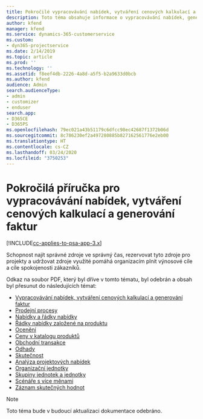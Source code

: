 ```yaml
---
title: Pokročilé vypracovávání nabídek, vytváření cenových kalkulací a generování faktur
description: Toto téma obsahuje informace o vypracovávání nabídek, generování faktur a vytváření cenových kalkulací v aplikaci Project Service Automation.
author: kfend
manager: kfend
ms.service: dynamics-365-customerservice
ms.custom:
- dyn365-projectservice
ms.date: 2/14/2019
ms.topic: article
ms.prod: ''
ms.technology: ''
ms.assetid: f8eef4db-2226-4a8d-a5f5-b2a9633d0bcb
ms.author: kfend
audience: Admin
search.audienceType:
- admin
- customizer
- enduser
search.app:
- D365CE
- D365PS
ms.openlocfilehash: 79ec021a43b51179c6dfcc98ec42687f1372b06d
ms.sourcegitcommit: 8c786230ef2a497280885b827162561776e2eb00
ms.translationtype: HT
ms.contentlocale: cs-CZ
ms.lasthandoff: 03/24/2020
ms.locfileid: "3750253"
---
```

# <a name="advanced-quoting-pricing-and-billing-guide"></a>Pokročilá příručka pro vypracovávání nabídek, vytváření cenových kalkulací a generování faktur

[!INCLUDE[cc-applies-to-psa-app-3.x](../../includes/cc-applies-to-psa-app-3x.md)]

Schopnost najít správné zdroje ve správný čas, rezervovat tyto zdroje pro projekty a udržovat zdroje využité pomáhá organizacím plnit výnosové cíle a cíle spokojenosti zákazníků. 

Odkaz na soubor PDF, který byl dříve v tomto tématu, byl odebrán a obsah byl přesunut do následujících témat:

- [Vypracovávání nabídek, vytváření cenových kalkulací a generování faktur](../quote-bill-price.md)
- [Prodejní procesy](../basic-sales-process.md)
- [Nabídky a řádky nabídky](../basic-quote-lines.md)
- [Řádky nabídky založené na produktu](../product-based-quote-lines.md)
- [Ocenění](../basic-pricing.md)
- [Ceny v katalogu produktů](../product-catalog-pricing.md)
- [Obchodní transakce](../basic-business-transactions.md)
- [Odhady](../estimates.md)
- [Skutečnost](../actuals.md)
- [Analýza projektových nabídek](../basic-analyzing-quotes.md)
- [Organizační jednotky](../advanced-organizational.md)
- [Skupiny jednotek a jednotky](../advanced-units.md)
- [Scénáře s více měnami](../advanced-currency.md)
- [Záznam skutečných hodnot](../advanced-actuals.md)

> [!NOTE]
> Toto téma bude v budoucí aktualizaci dokumentace odebráno. 

